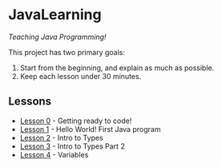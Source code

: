 # JavaLearning

_Teaching Java Programming!_

This project has two primary goals:

1. Start from the beginning, and explain as much as possible.
2. Keep each lesson under 30 minutes.

## Lessons

* [Lesson 0](lesson-000) - Getting ready to code!
* [Lesson 1](lesson-001) - Hello World! First Java program
* [Lesson 2](lesson-002) - Intro to Types
* [Lesson 3](lesson-003) - Intro to Types Part 2
* [Lesson 4](lesson-004) - Variables